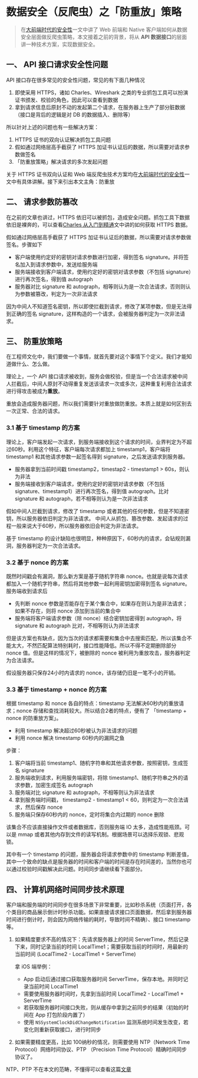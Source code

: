 # 数据安全（反爬虫）之「防重放」策略

> 在[大前端时代的安全性](https://github.com/FantasticLBP/knowledge-kit/blob/master/Chapter1%20-%20iOS/1.56.md)一文中讲了 Web 前端和 Native 客户端如何从数据安全层面做反爬虫策略，本文接着之前的背景，将从 **API 数据接口**的层面讲一种技术方案，实现数据安全。




## 一、 API 接口请求安全性问题

API 接口存在很多常见的安全性问题，常见的有下面几种情况
1. 即使采用 HTTPS，诸如 Charles、Wireshark 之类的专业抓包工具可以扮演证书颁发、校验的角色，因此可以查看到数据
2. 拿到请求信息后原封不动的发起第二个请求，在服务器上生产了部分脏数据（接口是背后的逻辑是对 DB 的数据插入、删除等）


所以针对上述的问题也有一些解决方案：
1. HTTPS 证书的双向认证解决抓包工具问题
2. 假如通过网络层高手截获了 HTTPS 加证书认证后的数据，所以需要对请求参数做签名
2. 「防重放策略」解决请求的多次发起问题

关于 HTTPS 证书双向认证和 Web 端反爬虫技术方案均在[大前端时代的安全性](https://github.com/FantasticLBP/knowledge-kit/blob/master/Chapter1%20-%20iOS/1.56.md)一文中有具体讲解。接下来引出本文主角：防重放




## 二、 请求参数防篡改

在之前的文章也讲过，HTTPS 依旧可以被抓包，造成安全问题。抓包工具下数据依旧是裸奔的，可以查看[Charles 从入门到精通](https://github.com/FantasticLBP/knowledge-kit/blob/master/Chapter7%20-%20Geek%20Talk/7.2.md)文中讲的如何获取 HTTPS 数据。

假如通过网络层高手截获了 HTTPS 加证书认证后的数据，所以需要对请求参数做签名。步骤如下
- 客户端使用约定好的密钥对请求参数进行加密，得到签名 signature。并将签名加入到请求参数中，发送给服务端
- 服务端接收到客户端请求，使用约定好的密钥对请求参数（不包括 signature）进行再次签名，得到值 autograph
- 服务器对比 signature 和 autograph，相等则认为是一次合法请求，否则则认为参数被篡改，判定为一次非法请求

因为中间人不知道签名密钥，所以即使拦截到请求，修改了某项参数，但是无法得到正确的签名 signature，这样构造的一个请求，会被服务器判定为一次非法请求。




## 三、 防重放策略

在工程师文化中，我们要做一个事情，就首先要对这个事情下个定义。我们才能知道做什么、怎么做。

理论上，一个 API 接口请求被收到，服务会做校验，但是当一个合法请求被中间人拦截后，中间人原封不动得重复发送该请求一次或多次，这种重复利用合法请求进行得攻击被成为**重放**。

重放会造成服务器问题，所以我们需要针对重放做防重放。本质上就是如何区别去一次正常、合法的请求。



### 3.1 基于 timestamp 的方案

理论上，客户端发起一次请求，到服务端接收到这个请求的时间，业界判定为不超过60秒。利用这个特征，客户端每次请求都加上 timestamp1，客户端将 timestamp1 和其他请求参数一起签名得到 signature，之后发送请求到服务器。

- 服务器拿到当前时间戳 timestamp2，timestap2 - timestamp1 > 60s，则认为非法
- 服务端接收到客户端请求，使用约定好的密钥对请求参数（不包括 signature、timestamp1）进行再次签名，得到值 autograph。比对 signature 和 autograph，若不相等则认为是一次非法请求

假如中间人拦截到请求，修改了 timestamp 或者其他的任何参数，但是不知道密钥，所以服务器依旧判定为非法请求。
中间人从抓包、篡改参数、发起请求的过程一般来说大于60秒，所以服务器依旧会判定为非法请求。

基于 timestamp 的设计缺陷也很明显，种种原因下，60秒内的请求，会钻规则漏洞，服务器判定为一次合法请求。



### 3.2 基于 nonce 的方案

既然时间戳会有漏洞，那么新方案是基于随机字符串 nonce。也就是说每次请求都加入一个随机字符串，然后将其他参数一起利用密钥加密得到签名 signature。服务端收到请求后
- 先判断 nonce 参数是否能存在于某个集合中，如果存在则认为是非法请求；如果不存在，则将 nonce 添加到当前的集合中
- 服务端将客户端请求参数（除 nonce）结合密钥加密得到 autograph，将 signature 和 autograph 比对，不相等则认为非法请求

但是该方案也有缺点，因为当次的请求都需要和集合中去搜索匹配，所以该集合不能太大，不然匹配算法特别耗时，接口性能降低。所以不得不定期删除部分 nonce 值。但是这样的情况下，被删除的 nonce 被利用为重放攻击，服务器判定为合法请求。

假设服务器只保存24小时内请求的 nonce，该存储仍旧是一笔不小的开销。



### 3.3 基于 timestamp + nonce 的方案

根据 timestamp 和 nonce 各自的特点：timestamp 无法解决60秒内的重放请求；nonce 存储和查找消耗较大。所以结合2者的特点，便有了 「timestamp + nonce 的防重放方案」。

- 利用 timestamp 解决超过60秒被认为非法请求的问题
- 利用 nonce 解决 timestamp 60秒内的漏网之鱼

步骤：

1. 客户端将当前 timestamp1、随机字符串和其他请求参数，按照密钥，生成签名 signature
2. 服务端收到请求，利用服务端密钥，将除 timestamp1、随机字符串之外的请求参数，加密生成签名 autograph
3. 服务端对比 signature 和 autograph，不相等则认为非法请求
4. 拿到服务端时间戳， timestamp2 - timestamp1 < 60，则判定为一次合法请求，然后保存 nonce
5. 服务端只保存60秒内的 nonce，定时将集合内过期的 nonce 删除

该集合不应该直接操作文件或者数据库，否则服务端 IO 太多，造成性能瓶颈。可以是 mmap 或者其他内存到文件的读写机制。根据场景可以选择乐观锁、悲观锁。

其中有一个 timestamp 的问题，服务器会将请求参数中的 timestamp 判断差值，其中一个致命的缺点是服务器的时间和客户端的时间是存在时间差的，当然你也可以通过校验时间戳解决此问题。时间同步请继续看下面部分。




## 四、 计算机网络时间同步技术原理

客户端和服务端的时间同步在很多场景下非常重要，比如秒杀系统（页面打开，各个类目的商品展示倒计时秒杀功能。如果直接请求接口页面数据，然后拿到服务器时间进行倒计时，则会因为网络传输的耗时，导致时间不精确）、接口 timestamp 等。

1. 如果精度要求不高的情况下：先请求服务器上的时间 ServerTime，然后记录下来，同时记录当前的时间 LocalTime1；需要获取当前的时间时，用最新的当前时间 (LocalTime2 - LocalTime1 + ServerTime)

    拿 iOS 端举例：
    - App 启动后通过接口获取服务器时间 ServerTime，保存本地。并同时记录当前时间 LocalTime1
    - 需要使用服务器时间时，先拿到当前时间 LocalTime2 - LocalTime1 + ServerTime
    - 若获取服务器时间接口失败，则从缓存中拿到之前同步的结果（初始的时间在 App 打包阶段内置了）
    - 使用 `NSSystemClockDidChangeNotification` 监测系统时间发生改变，若变化则重新获取接口，进行时同步


2. 如果需要精度更高，比如 100纳秒的情况，则需要使用 NTP（Network Time Protocol）网络时间协议、PTP （Precision Time Protocol）精确时间同步协议了。

NTP、PTP 不在本文的范畴，不懂得可以查看这篇[文章](https://segmentfault.com/a/1190000005337116)
